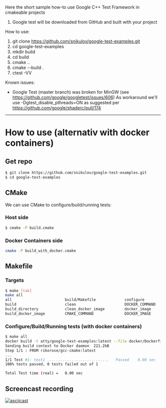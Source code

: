 Here the short sample how-to use Google C++ Test Framework in cmakeable projects

1. Google test will be downloaded from GitHub and built with your project

How to use:

1. git clone https://github.com/snikulov/google-test-examples.git
2. cd google-test-examples
3. mkdir build
4. cd build
5. cmake ..
6. cmake --build .
7. ctest -VV


Known issues:

- Google Test (master branch) was broken for MinGW (see https://github.com/google/googletest/issues/606)
  As workaround we'll use -Dgtest_disable_pthreads=ON as suggested per https://github.com/google/shaderc/pull/174

---

# How to use (alternativ with docker containers)

## Get repo
```bash
$ git clone https://github.com/snikulov/google-test-examples.git
$ cd google-test-examples
```

## CMake
We can use CMake to configure/build/running tests:

### Host side
```bash
$ cmake -P build.cmake
```

### Docker Containers side
```bash
cmake -P build_with_docker.cmake
```

## Makefile

### Targets
```bash
$ make [tab]
make all
all                        build/Makefile             configure                  google-test-examples_test
build                      clean                      DOCKER_COMMAND             run
build_directory            clean_docker_image         docker_image
build_docker_image         CMAKE_COMMAND              DOCKER_IMAGE
```

### Configure/Build/Running tests (with docker containers)
```bash
$ make all
docker build -t atty/google-test-examples:latest --file docker/Dockerfile .
Sending build context to Docker daemon  221.2kB
Step 1/1 : FROM rikorose/gcc-cmake:latest
...
1/1 Test #1: test1 ............................   Passed    0.00 sec
100% tests passed, 0 tests failed out of 1

Total Test time (real) =   0.00 sec
```

## Screencast recording
[![asciicast](https://asciinema.org/a/a03v5lmsoph7l0lhish1jkwqo.png)](https://asciinema.org/a/a03v5lmsoph7l0lhish1jkwqo)
